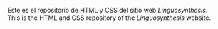 Este es el repositorio de HTML y CSS del sitio web *Linguosynthesis*.<br>
This is the HTML and CSS repository of the *Linguosynthesis* website.
